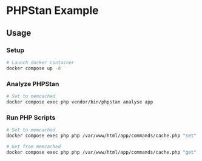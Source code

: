 # PHPStan Example

## Usage

### Setup

```bash
# Launch docker container
docker compose up -d
```

### Analyze PHPStan

```bash
# Set to memcached
docker compose exec php vendor/bin/phpstan analyse app
```

### Run PHP Scripts

```bash
# Set to memcached
docker compose exec php php /var/www/html/app/commands/cache.php "set" "key_huga" "fuga_value"

# Get from memcached
docker compose exec php php /var/www/html/app/commands/cache.php "get" "key_huga"
```
